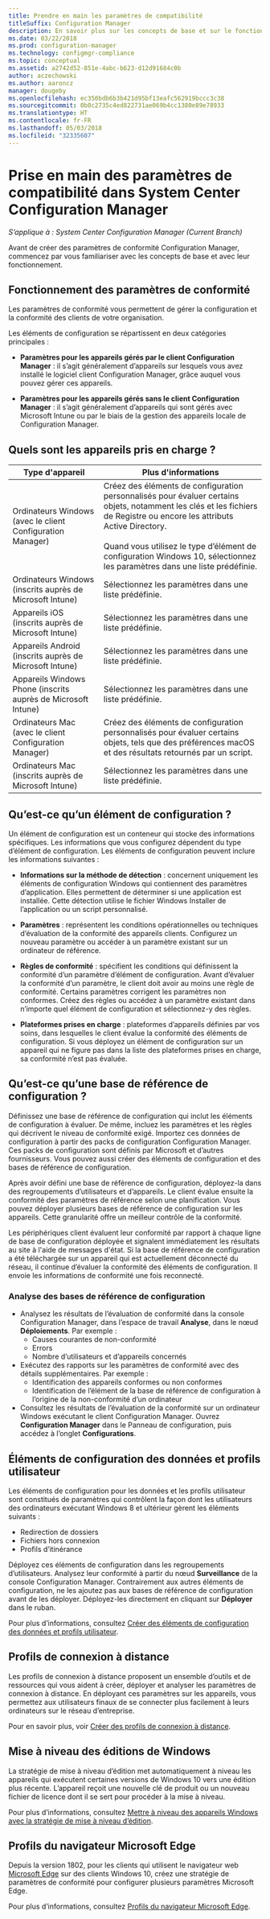 ```yaml
---
title: Prendre en main les paramètres de compatibilité
titleSuffix: Configuration Manager
description: En savoir plus sur les concepts de base et sur le fonctionnement des paramètres de conformité
ms.date: 03/22/2018
ms.prod: configuration-manager
ms.technology: configmgr-compliance
ms.topic: conceptual
ms.assetid: a2742d52-851e-4abc-b623-d12d91684c0b
author: aczechowski
ms.author: aaroncz
manager: dougeby
ms.openlocfilehash: ec350bdb6b3b421d95bf13eafc562919bccc3c38
ms.sourcegitcommit: 0b0c2735c4ed822731ae069b4cc1380e89e78933
ms.translationtype: HT
ms.contentlocale: fr-FR
ms.lasthandoff: 05/03/2018
ms.locfileid: "32335607"
---
```

# <a name="get-started-with-compliance-settings-in-system-center-configuration-manager"></a>Prise en main des paramètres de compatibilité dans System Center Configuration Manager

*S’applique à : System Center Configuration Manager (Current Branch)*

Avant de créer des paramètres de conformité Configuration Manager, commencez par vous familiariser avec les concepts de base et avec leur fonctionnement.  



## <a name="how-compliance-settings-work"></a>Fonctionnement des paramètres de conformité  
 Les paramètres de conformité vous permettent de gérer la configuration et la conformité des clients de votre organisation.  

 Les éléments de configuration se répartissent en deux catégories principales :  

-   **Paramètres pour les appareils gérés par le client Configuration Manager** : il s’agit généralement d’appareils sur lesquels vous avez installé le logiciel client Configuration Manager, grâce auquel vous pouvez gérer ces appareils.  

-   **Paramètres pour les appareils gérés sans le client Configuration Manager** : il s’agit généralement d’appareils qui sont gérés avec Microsoft Intune ou par le biais de la gestion des appareils locale de Configuration Manager.  



## <a name="what-devices-are-supported"></a>Quels sont les appareils pris en charge ?  

| Type d'appareil | Plus d'informations |  
|------------|----------------------|  
| Ordinateurs Windows (avec le client Configuration Manager) | Créez des éléments de configuration personnalisés pour évaluer certains objets, notamment les clés et les fichiers de Registre ou encore les attributs Active Directory.<br /><br /> Quand vous utilisez le type d’élément de configuration Windows 10, sélectionnez les paramètres dans une liste prédéfinie. |  
| Ordinateurs Windows (inscrits auprès de Microsoft Intune) | Sélectionnez les paramètres dans une liste prédéfinie. |  
| Appareils iOS (inscrits auprès de Microsoft Intune) | Sélectionnez les paramètres dans une liste prédéfinie. |  
| Appareils Android (inscrits auprès de Microsoft Intune) | Sélectionnez les paramètres dans une liste prédéfinie. |  
| Appareils Windows Phone (inscrits auprès de Microsoft Intune) | Sélectionnez les paramètres dans une liste prédéfinie. |  
| Ordinateurs Mac (avec le client Configuration Manager) | Créez des éléments de configuration personnalisés pour évaluer certains objets, tels que des préférences macOS et des résultats retournés par un script. |  
| Ordinateurs Mac (inscrits auprès de Microsoft Intune) | Sélectionnez les paramètres dans une liste prédéfinie. |  



## <a name="what-is-a-configuration-item"></a>Qu’est-ce qu’un élément de configuration ?  
 Un élément de configuration est un conteneur qui stocke des informations spécifiques. Les informations que vous configurez dépendent du type d’élément de configuration. Les éléments de configuration peuvent inclure les informations suivantes :

-   **Informations sur la méthode de détection** : concernent uniquement les éléments de configuration Windows qui contiennent des paramètres d’application. Elles permettent de déterminer si une application est installée. Cette détection utilise le fichier Windows Installer de l’application ou un script personnalisé.  

-   **Paramètres** : représentent les conditions opérationnelles ou techniques d’évaluation de la conformité des appareils clients. Configurez un nouveau paramètre ou accéder à un paramètre existant sur un ordinateur de référence.  

-   **Règles de conformité** : spécifient les conditions qui définissent la conformité d’un paramètre d’élément de configuration. Avant d’évaluer la conformité d’un paramètre, le client doit avoir au moins une règle de conformité. Certains paramètres corrigent les paramètres non conformes. Créez des règles ou accédez à un paramètre existant dans n’importe quel élément de configuration et sélectionnez-y des règles.  

-   **Plateformes prises en charge** : plateformes d’appareils définies par vos soins, dans lesquelles le client évalue la conformité des éléments de configuration. Si vous déployez un élément de configuration sur un appareil qui ne figure pas dans la liste des plateformes prises en charge, sa conformité n’est pas évaluée.  



## <a name="what-is-a-configuration-baseline"></a>Qu’est-ce qu’une base de référence de configuration ?  
 Définissez une base de référence de configuration qui inclut les éléments de configuration à évaluer. De même, incluez les paramètres et les règles qui décrivent le niveau de conformité exigé. Importez ces données de configuration à partir des packs de configuration Configuration Manager. Ces packs de configuration sont définis par Microsoft et d’autres fournisseurs. Vous pouvez aussi créer des éléments de configuration et des bases de référence de configuration.  

 Après avoir défini une base de référence de configuration, déployez-la dans des regroupements d’utilisateurs et d’appareils. Le client évalue ensuite la conformité des paramètres de référence selon une planification. Vous pouvez déployer plusieurs bases de référence de configuration sur les appareils. Cette granularité offre un meilleur contrôle de la conformité. 

 Les périphériques client évaluent leur conformité par rapport à chaque ligne de base de configuration déployée et signalent immédiatement les résultats au site à l'aide de messages d'état. Si la base de référence de configuration a été téléchargée sur un appareil qui est actuellement déconnecté du réseau, il continue d’évaluer la conformité des éléments de configuration. Il envoie les informations de conformité une fois reconnecté.  

### <a name="monitoring-configuration-baselines"></a>Analyse des bases de référence de configuration
- Analysez les résultats de l’évaluation de conformité dans la console Configuration Manager, dans l’espace de travail **Analyse**, dans le nœud **Déploiements**. Par exemple :
    - Causes courantes de non-conformité
    - Errors
    - Nombre d’utilisateurs et d’appareils concernés
- Exécutez des rapports sur les paramètres de conformité avec des détails supplémentaires. Par exemple :
    - Identification des appareils conformes ou non conformes
    - Identification de l’élément de la base de référence de configuration à l’origine de la non-conformité d’un ordinateur
- Consultez les résultats de l’évaluation de la conformité sur un ordinateur Windows exécutant le client Configuration Manager. Ouvrez **Configuration Manager** dans le Panneau de configuration, puis accédez à l’onglet **Configurations**.  



## <a name="user-data-and-profiles-configuration-items"></a>Éléments de configuration des données et profils utilisateur  
 Les éléments de configuration pour les données et les profils utilisateur sont constitués de paramètres qui contrôlent la façon dont les utilisateurs des ordinateurs exécutant Windows 8 et ultérieur gèrent les éléments suivants :  
   - Redirection de dossiers
   - Fichiers hors connexion
   - Profils d’itinérance  

Déployez ces éléments de configuration dans les regroupements d’utilisateurs. Analysez leur conformité à partir du nœud **Surveillance** de la console Configuration Manager. Contrairement aux autres éléments de configuration, ne les ajoutez pas aux bases de référence de configuration avant de les déployer. Déployez-les directement en cliquant sur **Déployer** dans le ruban.  

 Pour plus d’informations, consultez [Créer des éléments de configuration des données et profils utilisateur](/sccm/compliance/deploy-use/create-user-data-and-profiles-configuration-items).  



## <a name="remote-connection-profiles"></a>Profils de connexion à distance  
 Les profils de connexion à distance proposent un ensemble d’outils et de ressources qui vous aident à créer, déployer et analyser les paramètres de connexion à distance. En déployant ces paramètres sur les appareils, vous permettez aux utilisateurs finaux de se connecter plus facilement à leurs ordinateurs sur le réseau d’entreprise.  

Pour en savoir plus, voir [Créer des profils de connexion à distance](/sccm/compliance/deploy-use/create-remote-connection-profiles).  



## <a name="windows-edition-upgrade"></a>Mise à niveau des éditions de Windows
La stratégie de mise à niveau d’édition met automatiquement à niveau les appareils qui exécutent certaines versions de Windows 10 vers une édition plus récente. L’appareil reçoit une nouvelle clé de produit ou un nouveau fichier de licence dont il se sert pour procéder à la mise à niveau.

Pour plus d’informations, consultez [Mettre à niveau des appareils Windows avec la stratégie de mise à niveau d’édition](/sccm/compliance/deploy-use/upgrade-windows-version).



## <a name="microsoft-edge-browser-profiles"></a>Profils du navigateur Microsoft Edge
<!-- 1357310 -->
Depuis la version 1802, pour les clients qui utilisent le navigateur web [Microsoft Edge](https://technet.microsoft.com/microsoft-edge/bb265256) sur des clients Windows 10, créez une stratégie de paramètres de conformité pour configurer plusieurs paramètres Microsoft Edge. 

Pour plus d’informations, consultez [Profils du navigateur Microsoft Edge](/sccm/compliance/deploy-use/browser-profiles).

